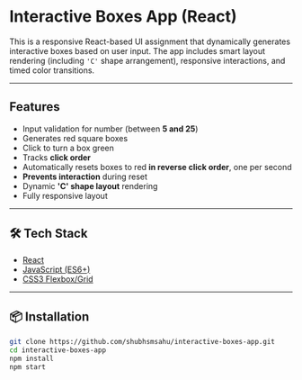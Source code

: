 # Interactive Boxes App (React)

This is a responsive React-based UI assignment that dynamically generates interactive boxes based on user input. The app includes smart layout rendering (including `'C'` shape arrangement), responsive interactions, and timed color transitions.

---

## Features

- Input validation for number (between **5 and 25**)
- Generates red square boxes
- Click to turn a box green
- Tracks **click order**
- Automatically resets boxes to red **in reverse click order**, one per second
- **Prevents interaction** during reset
- Dynamic **'C' shape layout** rendering
- Fully responsive layout

---

## 🛠️ Tech Stack

- [React](https://reactjs.org/)
- [JavaScript (ES6+)](https://developer.mozilla.org/en-US/docs/Web/JavaScript)
- [CSS3 Flexbox/Grid](https://developer.mozilla.org/en-US/docs/Web/CSS/CSS_Flexible_Box_Layout)

---

## 📦 Installation

```bash
git clone https://github.com/shubhsmsahu/interactive-boxes-app.git
cd interactive-boxes-app
npm install
npm start
